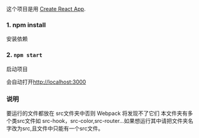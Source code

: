 这个项目是用 [Create React App](https://github.com/facebook/create-react-app).


### 1. npm install
安装依赖

### 2. `npm start`
启动项目

会自动打开[http://localhost:3000](http://localhost:3000) 

### 说明
要运行的文件都放在 src文件夹中否则 Webpack 将发现不了它们
本文件夹有多个类src文件如 src-hook，src-color,src-router...如果想运行其中请把文件夹名字改为src,且文件中只能有一个src文件。
